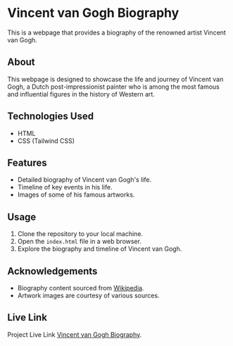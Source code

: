 # Vincent van Gogh Biography

This is a webpage that provides a biography of the renowned artist Vincent van Gogh.

## About

This webpage is designed to showcase the life and journey of Vincent van Gogh, a Dutch post-impressionist painter who is among the most famous and influential figures in the history of Western art.

## Technologies Used

- HTML
- CSS (Tailwind CSS)

## Features

- Detailed biography of Vincent van Gogh's life.
- Timeline of key events in his life.
- Images of some of his famous artworks.

## Usage

1. Clone the repository to your local machine.
2. Open the `index.html` file in a web browser.
3. Explore the biography and timeline of Vincent van Gogh.

## Acknowledgements

- Biography content sourced from [Wikipedia](https://en.wikipedia.org/wiki/Vincent_van_Gogh).
- Artwork images are courtesy of various sources.

## Live Link

Project Live Link [Vincent van Gogh Biography](https://64ea9829fb981f0cfdacea9c--sprightly-treacle-eb8a78.netlify.app/).
